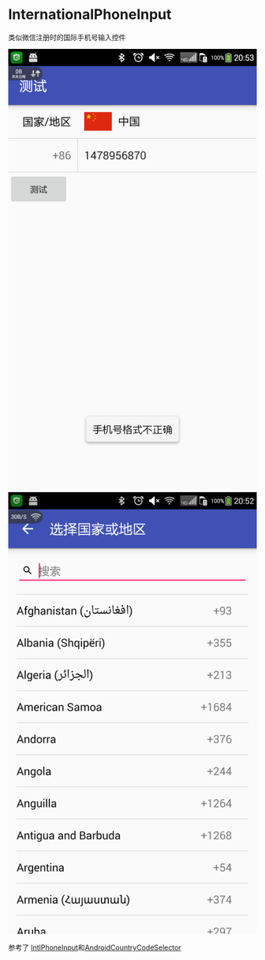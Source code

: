 # InternationalPhoneInput
类似微信注册时的国际手机号输入控件

![image](https://github.com/yimingyu/InternationalPhoneInput/blob/master/ScreenShots/Screenshot_2016-09-10-20-53-15.png)![image](https://github.com/yimingyu/InternationalPhoneInput/blob/master/ScreenShots/Screenshot_2016-09-10-20-52-29.png)



参考了 [IntlPhoneInput](https://github.com/AlmogBaku/IntlPhoneInput)和[AndroidCountryCodeSelector](https://github.com/junyuecao/AndroidCountryCodeSelector)





